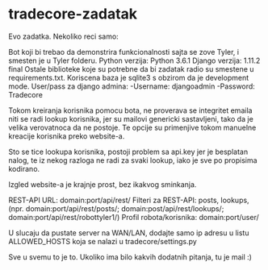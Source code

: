 # tradecore-zadatak

Evo zadatka.
Nekoliko reci samo:

  Bot koji bi trebao da demonstrira funkcionalnosti sajta se zove Tyler, i smesten je u Tyler folderu.
  Python verzija: Python 3.6.1
  Django verzija: 1.11.2 final
  Ostale biblioteke koje su potrebne da bi zadatak radio su smestene u requirements.txt.
  Koriscena baza je sqlite3 s obzirom da je development mode.
  User/pass za django admina:
    -Username: djangoadmin
    -Password: Tradecore
  
  Tokom kreiranja korisnika pomocu bota, ne proverava se integritet emaila niti se radi lookup korisnika, jer su mailovi
  genericki sastavljeni, tako da je velika verovatnoca da ne postoje. Te opcije su primenjive tokom manuelne kreacije korisnika
  preko website-a.
  
  Sto se tice lookupa korisnika, postoji problem sa api.key jer je besplatan nalog, te iz nekog razloga ne radi za svaki
  lookup, iako je sve po propisima kodirano.

  Izgled website-a je krajnje prost, bez ikakvog sminkanja.
  
  REST-API URL: domain:port/api/rest/
  Filteri za REST-API: posts, lookups, <username> (npr. domain:port/api/rest/posts/; domain:post/api/rest/lookups/; domain:port/api/rest/robottyler1/)
  Profil robota/korisnika: domain:port/user/<username>
  
  U slucaju da pustate server na WAN/LAN, dodajte samo ip adresu u listu ALLOWED_HOSTS koja se nalazi u tradecore/settings.py
  
Sve u svemu to je to. Ukoliko ima bilo kakvih dodatnih pitanja, tu je mail :)

